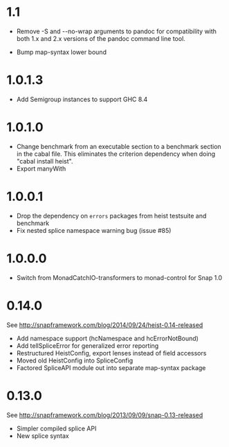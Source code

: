 # 1.1

* Remove -S and --no-wrap arguments to pandoc for compatibility with both 1.x
  and 2.x versions of the pandoc command line tool.

* Bump map-syntax lower bound

# 1.0.1.3

* Add Semigroup instances to support GHC 8.4

# 1.0.1.0

* Change benchmark from an executable section to a benchmark section in the
  cabal file.  This eliminates the criterion dependency when doing "cabal
  install heist".
* Export manyWith

# 1.0.0.1

* Drop the dependency on `errors` packages from heist testsuite and benchmark
* Fix nested splice namespace warning bug (issue #85)

# 1.0.0.0

* Switch from MonadCatchIO-transformers to monad-control for Snap 1.0

# 0.14.0

See http://snapframework.com/blog/2014/09/24/heist-0.14-released

* Add namespace support (hcNamespace and hcErrorNotBound)
* Add tellSpliceError for generalized error reporting
* Restructured HeistConfig, export lenses instead of field accessors
* Moved old HeistConfig into SpliceConfig
* Factored SpliceAPI module out into separate map-syntax package

# 0.13.0

See http://snapframework.com/blog/2013/09/09/snap-0.13-released

* Simpler compiled splice API
* New splice syntax

